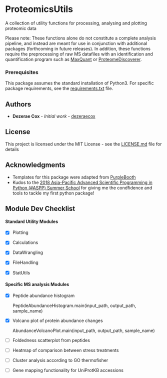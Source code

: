 # ProteomicsUtils

A collection of utility functions for processing, analysing and plotting proteomic data

Please note: These functions alone do not constitute a complete analysis pipeline, and instead are meant for use in conjunction with additional packages (forthcoming in future releases). In addition, these functions require the preprocessing of raw MS datafiles with an identification and quantification program such as [MaxQuant](http://www.coxdocs.org/doku.php?id=maxquant:start) or [ProteomeDiscoverer](https://www.thermofisher.com/order/catalog/product/OPTON-30795).

<!-- ## Getting Started

__These instructions will get you a copy of the project up and running on your local machine for development and testing purposes. See deployment for notes on how to deploy the project on a live system.__ -->

### Prerequisites

This package assumes the standard installation of Python3. For specific package requirements, see the [requirements.txt](requirements.txt) file.

<!--
### Installing

??

## Running the tests

?? -->


<!-- ## Contributing

Please read [CONTRIBUTING.md](https://gist.github.com/PurpleBooth/b24679402957c63ec426) for details on our code of conduct, and the process for submitting pull requests to us. -->


## Authors

* **Dezerae Cox** - *Initial work* - [dezeraecox](https://github.com/dezeraecox)


## License

This project is licensed under the MIT License - see the [LICENSE.md](LICENSE.md) file for details

## Acknowledgments

* Templates for this package were adapted from [PurpleBooth](https://github.com/PurpleBooth)
* Kudos to the [2018 Asia-Pacific Advanced Scientific Programming in Python (#ASPP) Summer School](https://www.melbournebioinformatics.org.au/aspp-asia-pacific/) for giving me the condfidence and tools to tackle my first python package!

## Module Dev Checklist

#### Standard Utility Modules
- [x] Plotting

- [x]  Calculations

- [x]  DataWrangling

- [x]  FileHandling

- [x] StatUtils


#### Specific MS analysis Modules

- [x] Peptide abundance histogram

    PeptideAbundanceHistogram.main(input_path, output_path, sample_name)

- [x] Volcano plot of protein abundance changes

    AbundanceVolcanoPlot.main(input_path, output_path, sample_name)

- [ ]  Foldedness scatterplot from peptides

- [ ] Heatmap of comparison between stress treatments

- [ ]  Cluster analysis according to GO thermofisher

- [ ] Gene mapping functionality for UniProtKB accessions
